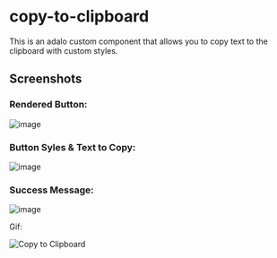 # copy-to-clipboard

This is an adalo custom component that allows you to copy text to the clipboard with custom styles. 

## Screenshots 

### Rendered Button: 

![image](https://user-images.githubusercontent.com/67211937/127777499-4885636e-efb3-427d-a796-e5454fdc7052.png)

### Button Syles & Text to Copy: 

![image](https://user-images.githubusercontent.com/67211937/127777523-a6c6b4ac-5773-4757-a0d1-27cf078e13dc.png)

### Success Message: 

![image](https://user-images.githubusercontent.com/67211937/127777531-3bdc2348-bc3b-46d3-8dd1-dc87b6792a43.png)

Gif: 

![Copy to Clipboard ](https://user-images.githubusercontent.com/67211937/127777872-a71f70f9-b64b-4619-a8c3-eabf57fc945c.gif)
